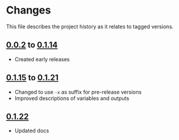 # Changes
This file describes the project history as it relates to tagged versions.

## [0.0.2](.) to [0.1.14](.)
- Created early releases

## [0.1.15](.) to [0.1.21](.)
- Changed to use `-x` as suffix for pre-release versions
- Improved descriptions of variables and outputs

## [0.1.22](.)
- Updated docs
